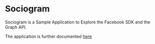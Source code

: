 # Sociogram #

Sociogram is a Sample Application to Explore the Facebook SDK and the Graph API.

The application is further documented [here](http://coenraets.org/blog/2013/02/sociogram-a-sample-application-to-explore-the-facebook-sdk-and-the-graph-api)